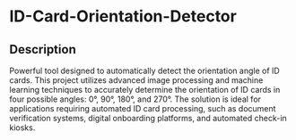 # ID-Card-Orientation-Detector
## Description
Powerful tool designed to automatically detect the orientation angle of ID cards. This project utilizes advanced image processing and machine learning techniques to accurately determine the orientation of ID cards in four possible angles: 0°, 90°, 180°, and 270°. The solution is ideal for applications requiring automated ID card processing, such as document verification systems, digital onboarding platforms, and automated check-in kiosks.

